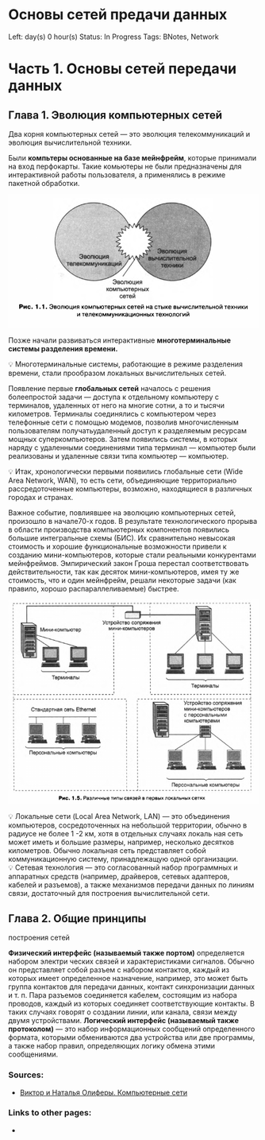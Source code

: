 # Основы сетей предачи данных

Left:  day(s) 0 hour(s) 
Status: In Progress
Tags: BNotes, Network

# Часть 1. Основы сетей передачи данных

## Глава 1. Эволюция компьютерных сетей

Два корня компьютерных сетей — это эволюция телекоммуникаций и эволюция вычислительной техники. 

Были **компьтеры основанные на базе мейнфрейм**, которые принимали на вход перфокарты. Такие ком­ьютеры не были предназначены для интерактивной работы пользователя, а применялись в режиме пакетной обработки.

![%D0%9E%D1%81%D0%BD%D0%BE%D0%B2%D1%8B%20%D1%81%D0%B5%D1%82%2039852/Screenshot_2020-11-22_12-01-1232.png](%D0%9E%D1%81%D0%BD%D0%BE%D0%B2%D1%8B%20%D1%81%D0%B5%D1%82%2039852/Screenshot_2020-11-22_12-01-1232.png)

Позже начали развиваться интерактивные **многотерминальные системы разделения времени.**

<aside>
💡 Многотерминальные системы, работающие в режиме разделения времени, стали прообразом
локальных вычислительных сетей.

</aside>

Появление первые **глобальных сетей** началось с решения болеепростой задачи — доступа к отдельному компьютеру с терминалов, удаленных от него на многие сотни, а то и тысячи километров. Терминалы соединялись с компьютером через телефонные сети с помощью модемов, позволив многочисленным пользователям получатьудаленный доступ к разделяемым ресурсам мощных суперкомпьютеров. Затем появились системы, в которых наряду с удаленными соединениями типа терминал — компьютер были реализованы и удаленные связи типа компьютер — компьютер.

<aside>
💡 Итак, хронологически первыми появились глобальные сети (Wide Area Network, WAN), то есть сети, объединяющие территориально рассредоточенные компьютеры, возможно, находящиеся в различных городах и странах.

</aside>

Важное событие, повлиявшее на эволюцию компьютерных сетей, произошло в начале70-х годов. В результате технологического прорыва в области производства компьютерных компонентов появились большие интегральные схемы (БИС). Их сравнительно невысокая стоимость и хорошие функциональные возможности привели к созданию мини-компьюте­ров, которые стали реальными конкурентами мейнфреймов. Эмпирический закон Гроша перестал соответствовать действительности, так как десяток мини-компьютеров, имея ту же стоимость, что и один мейнфрейм, решали некоторые задачи (как правило, хорошо распараллеливаемые) быстрее.

![%D0%9E%D1%81%D0%BD%D0%BE%D0%B2%D1%8B%20%D1%81%D0%B5%D1%82%2039852/Screenshot_2020-12-03_19-44-54.png](%D0%9E%D1%81%D0%BD%D0%BE%D0%B2%D1%8B%20%D1%81%D0%B5%D1%82%2039852/Screenshot_2020-12-03_19-44-54.png)

<aside>
💡 Локальные сети (Local Area Network, LAN) — это объединения компьютеров, сосредоточенных на небольшой территории, обычно в радиусе не более 1 -2 км, хотя в отдельных случаях локаль­ ная сеть может иметь и большие размеры, например, несколько десятков километров. Обычно локальная сеть представляет собой коммуникационную систему, принадлежащую одной орга­низации.

</aside>

<aside>
💡 Сетевая технология — это согласованный набор программных и аппаратных средств (например, драйверов, сетевых адаптеров, кабелей и разъемов), а также механизмов передачи данных по линиям связи, достаточный для построения вычислительной сети.

</aside>

## Глава 2. Общие принципы
построения сетей

**Физический интерфейс (называемый также портом)** определяется набором электри­ ческих связей и характеристиками сигналов. Обычно он представляет собой разъем с набором контактов, каждый из которых имеет определенное назначение, например, это может быть группа контактов для передачи данных, контакт синхронизации данных и т. п. Пара разъемов соединяется кабелем, состоящим из набора проводов, каждый из которых соединяет соответствующие контакты. В таких случаях говорят о создании линии, или канала, связи между двумя устройствами.
**Логический интерфейс (называемый также протоколом)** — это набор информационных сообщений определенного формата, которыми обмениваются два устройства или две программы, а также набор правил, определяющих логику обмена этими сообщениями.

### Sources:

- [Виктор и Наталья Олиферы. Компьютерные сети](%D0%92%D0%B8%D0%BA%D1%82%D0%BE%D1%80%20%D0%B8%20%D0%9D%2023c23.md)

### Links to other pages:

-